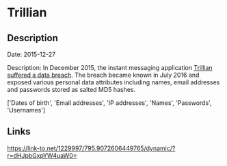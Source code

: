 # Trillian

## Description

Date: 2015-12-27

Description:
In December 2015, the instant messaging application <a href="https://www.trillian.im/help/trillian-blog-and-forums-security-incident/" target="_blank" rel="noopener">Trillian suffered a data breach</a>. The breach became known in July 2016 and exposed various personal data attributes including names, email addresses and passwords stored as salted MD5 hashes.


['Dates of birth', 'Email addresses', 'IP addresses', 'Names', 'Passwords', 'Usernames']

## Links

https://link-to.net/1229997/795.9072606449765/dynamic/?r=dHJpbGxpYW4uaW0=